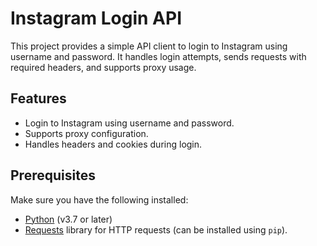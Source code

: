 # Instagram Login API

This project provides a simple API client to login to Instagram using username and password. It handles login attempts, sends requests with required headers, and supports proxy usage.

## Features

- Login to Instagram using username and password.
- Supports proxy configuration.
- Handles headers and cookies during login.

## Prerequisites

Make sure you have the following installed:

- [Python](https://www.python.org/downloads/) (v3.7 or later)
- [Requests](https://pypi.org/project/requests/) library for HTTP requests (can be installed using `pip`).
